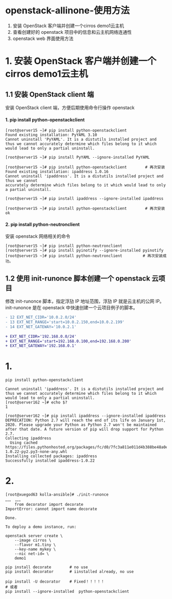 # openstack-allinone-使用方法

1. 安装 OpenStack 客户端并创建一个cirros demo1云主机
2. 查看创建好的 openstack 项目中的信息和云主机网络连通性
3. openstack web 界面使用方法



# 1. 安装 OpenStack 客户端并创建一个cirros demo1云主机
## 1.1 安装 OpenStack client 端
安装 OpenStack client 端，方便后期使用命令行操作 openstack

#### 1. pip install python-openstackclient
```
[root@server15 ~]# pip install python-openstackclient 
Found existing installation: PyYAML 3.10
Cannot uninstall 'PyYAML'. It is a distutils installed project and thus we cannot accurately determine which files belong to it which would lead to only a partial uninstall.

[root@server15 ~]# pip install PyYAML --ignore-installed PyYAML

[root@server15 ~]# pip install python-openstackclient        # 再次安装
Found existing installation: ipaddress 1.0.16
Cannot uninstall 'ipaddress'. It is a distutils installed project and thus we cannot
accurately determine which files belong to it which would lead to only a partial uninstall. 

[root@server15 ~]# pip install ipaddress --ignore-installed ipaddress 

[root@server15 ~]# pip install python-openstackclient        # 再次安装 ok
```
#### 2. pip install python-neutronclient
安装 openstack 网络相关的命令
```
[root@server15 ~]# pip install python-neutronclient 
[root@server15 ~]# pip install pyinotify --ignore-installed pyinotify 
[root@server15 ~]# pip install python-neutronclient         # 再次安装成功。
```
## 1.2 使用 init-runonce 脚本创建一个 openstack 云项目

修改 init-runonce 脚本，指定浮劢 IP 地址范围，浮劢 IP 就是云主机的公网 IP。init-runonce 是在 openstack 中快速创建一个云项目例子的脚本。

```diff
- 12 EXT_NET_CIDR='10.0.2.0/24'
- 13 EXT_NET_RANGE='start=10.0.2.150,end=10.0.2.199' 
- 14 EXT_NET_GATEWAY='10.0.2.1'
 
+ EXT_NET_CIDR='192.168.0.0/24' 
+ EXT_NET_RANGE='start=192.168.0.100,end=192.168.0.200' 
+ EXT_NET_GATEWAY='192.168.0.1'
```
























# 1. 
```
pip install python-openstackclient 
 
Cannot uninstall 'ipaddress'. It is a distutils installed project and thus we cannot accurately determine which files belong to it which would lead to only a partial uninstall.
[root@server162 ~]# echo $?
1

[root@server162 ~]# pip install ipaddress --ignore-installed ipaddress
DEPRECATION: Python 2.7 will reach the end of its life on January 1st, 2020. Please upgrade your Python as Python 2.7 won't be maintained after that date. A future version of pip will drop support for Python 2.7.
Collecting ipaddress
  Using cached https://files.pythonhosted.org/packages/fc/d0/7fc3a811e011d4b388be48a0e381db8d990042df54aa4ef4599a31d39853/ipaddress-1.0.22-py2.py3-none-any.whl
Installing collected packages: ipaddress
Successfully installed ipaddress-1.0.22
```
# 2. 
```
[root@xuegod63 kolla-ansible]# ./init-runonce
。。。 。。。
    from decorator import decorate
ImportError: cannot import name decorate

Done.

To deploy a demo instance, run:

openstack server create \
    --image cirros \
    --flavor m1.tiny \
    --key-name mykey \
    --nic net-id= \
    demo1
```
```
pip install decorate        # no use
pip install decorator       # iinstalled already, no use

pip install -U decorator    # Fixed！！！！！ 
# 或者
pip install --ignore-installed  python-openstackclient 
```
